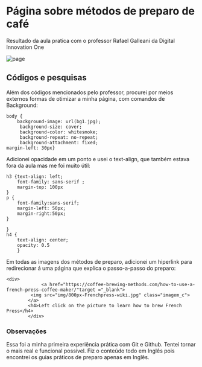 # Página sobre métodos de preparo de café

Resultado da aula pratica com o professor Rafael Galleani da Digital Innovation One

![page](https://user-images.githubusercontent.com/66808941/84584930-81316900-ade0-11ea-86e8-fa9d53056407.png)

## Códigos e pesquisas

Além dos códigos mencionados pelo professor, procurei por meios externos formas de otimizar a minha página, com comandos de Background:
```
body {
    background-image: url(bg1.jpg);
     background-size: cover;
     background-color: whitesmoke;
     background-repeat: no-repeat;
     background-attachment: fixed;
margin-left: 30px}
```
Adicionei opacidade em um ponto e usei o text-align, que também estava fora da aula mas me foi muito útil:
```
h3 {text-align: left;
    font-family: sans-serif ;
    margin-top: 100px
}
p {
    font-family:sans-serif;
    margin-left: 50px;
    margin-right:50px; 
}

}
h4 {
    text-align: center;
    opacity: 0.5
    }
```
Em todas as imagens dos métodos de preparo, adicionei um hiperlink para redirecionar á uma página que explica o passo-a-passo do preparo:
```
<div>
             <a href="https://coffee-brewing-methods.com/how-to-use-a-french-press-coffee-maker/"target ="_blank">
         <img src="img/800px-Frenchpress-wiki.jpg" class="imagem_c">
        </a>
        <h4>Left click on the picture to learn how to brew French Press</h4>
        </div>
```
### Observações
Essa foi a minha primeira experiência prática com Git e Github. 
Tentei tornar o mais real e funcional possível.
Fiz o conteúdo todo em Inglês pois encontrei os guias práticos de preparo apenas em Inglês.
